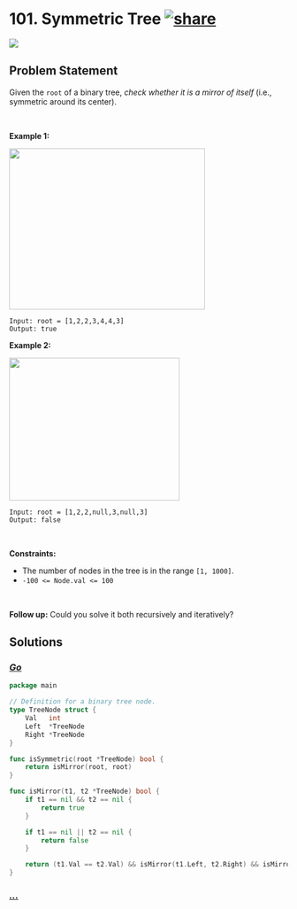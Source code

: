 # 101. Symmetric Tree [![share]](https://leetcode.com/problems/symmetric-tree/)

![][easy]

## Problem Statement

<p>Given the <code>root</code> of a binary tree, <em>check whether it is a mirror of itself</em> (i.e., symmetric around its center).</p>
<p> </p>
<p><strong class="example">Example 1:</strong></p>
<img alt="" src="https://assets.leetcode.com/uploads/2021/02/19/symtree1.jpg" style="width: 354px; height: 291px;"/>

```
Input: root = [1,2,2,3,4,4,3]
Output: true
```

<p><strong class="example">Example 2:</strong></p>
<img alt="" src="https://assets.leetcode.com/uploads/2021/02/19/symtree2.jpg" style="width: 308px; height: 258px;"/>

```
Input: root = [1,2,2,null,3,null,3]
Output: false
```

<p> </p>
<p><strong>Constraints:</strong></p>
<ul>
<li>The number of nodes in the tree is in the range <code>[1, 1000]</code>.</li>
<li><code>-100 &lt;= Node.val &lt;= 100</code></li>
</ul>
<p> </p>
<strong>Follow up:</strong> Could you solve it both recursively and iteratively?

## Solutions

### [_Go_](symmetric_tree.go)

```go [Go]
package main

// Definition for a binary tree node.
type TreeNode struct {
	Val   int
	Left  *TreeNode
	Right *TreeNode
}

func isSymmetric(root *TreeNode) bool {
	return isMirror(root, root)
}

func isMirror(t1, t2 *TreeNode) bool {
	if t1 == nil && t2 == nil {
		return true
	}

	if t1 == nil || t2 == nil {
		return false
	}

	return (t1.Val == t2.Val) && isMirror(t1.Left, t2.Right) && isMirror(t1.Right, t2.Left)
}

```

### [_..._]()

```

```

<!----------------------------------{ link }--------------------------------->

[share]: https://graph.org/file/3ea5234dda646b71c574a.png
[easy]: https://img.shields.io/badge/Difficulty-Easy-bright.svg
[medium]: https://img.shields.io/badge/Difficulty-Medium-yellow.svg
[hard]: https://img.shields.io/badge/Difficulty-Hard-red.svg
